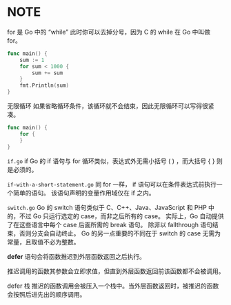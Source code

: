 # NOTE

for 是 Go 中的 “while”
此时你可以去掉分号，因为 C 的 while 在 Go 中叫做 for。

```go
func main() {
	sum := 1
	for sum < 1000 {
		sum += sum
	}
	fmt.Println(sum)
}
```
无限循环
如果省略循环条件，该循环就不会结束，因此无限循环可以写得很紧凑。
```go
func main() {
	for {
	}
}
```
`if.go`
if
Go 的 if 语句与 for 循环类似，表达式外无需小括号 ( ) ，而大括号 { } 则是必须的。

`if-with-a-short-statement.go`
同 for 一样， if 语句可以在条件表达式前执行一个简单的语句。
该语句声明的变量作用域仅在 if 之内。

`switch.go`
Go 的 switch 语句类似于 C、C++、Java、JavaScript 和 PHP 中的，不过 Go 只运行选定的 case，而非之后所有的 case。
实际上，Go 自动提供了在这些语言中每个 case 后面所需的 break 语句。 除非以 fallthrough 语句结束，否则分支会自动终止。
Go 的另一点重要的不同在于 switch 的 case 无需为常量，且取值不必为整数。

**defer** 语句会将函数推迟到外层函数返回之后执行。

推迟调用的函数其参数会立即求值，但直到外层函数返回前该函数都不会被调用。

defer 栈
推迟的函数调用会被压入一个栈中。当外层函数返回时，被推迟的函数会按照后进先出的顺序调用。